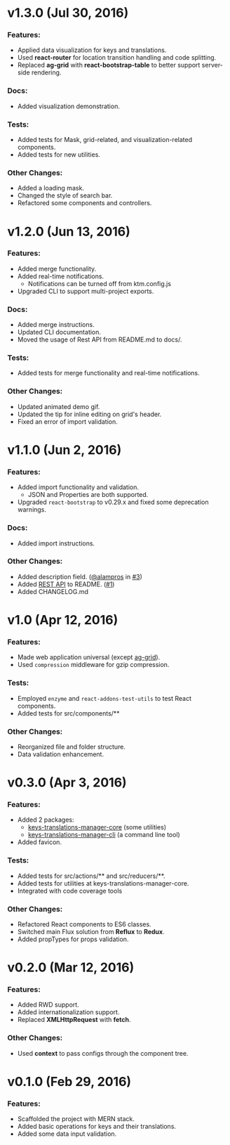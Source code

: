 # **v1.3.0** (Jul 30, 2016)

### Features:
* Applied data visualization for keys and translations.
* Used **react-router** for location transition handling and code splitting.
* Replaced **ag-grid** with **react-bootstrap-table** to better support server-side rendering.

### Docs:
* Added visualization demonstration.

### Tests:
* Added tests for Mask, grid-related, and visualization-related components.
* Added tests for new utilities.

### Other Changes:
* Added a loading mask.
* Changed the style of search bar.
* Refactored some components and controllers.


# **v1.2.0** (Jun 13, 2016)

### Features:
- Added merge functionality.
- Added real-time notifications.
  - Notifications can be turned off from ktm.config.js
- Upgraded CLI to support multi-project exports.

### Docs:
* Added merge instructions.
* Updated CLI documentation.
* Moved the usage of Rest API from README.md to docs/.

### Tests:
* Added tests for merge functionality and real-time notifications.

### Other Changes:
* Updated animated demo gif.
* Updated the tip for inline editing on grid's header.
* Fixed an error of import validation.


# **v1.1.0** (Jun 2, 2016)

### Features:
* Added import functionality and validation.
  - JSON and Properties are both supported.
* Upgraded `react-bootstrap` to v0.29.x and fixed some deprecation warnings.

### Docs:
* Added import instructions.

### Other Changes:
* Added description field. ([@alampros](https://github.com/alampros) in [#3](https://github.com/chejen/keys-translations-manager/pull/3))
* Added [REST API](https://github.com/chejen/keys-translations-manager/blob/master/docs/rest-api.md) to README. ([#1](https://github.com/chejen/keys-translations-manager/issues/1))
* Added CHANGELOG.md


# **v1.0** (Apr 12, 2016)

### Features:
* Made web application universal (except [ag-grid](https://github.com/ceolter/ag-grid/issues/699)).
* Used `compression` middleware for gzip compression.

### Tests:
* Employed `enzyme` and `react-addons-test-utils` to test React components.
* Added tests for src/components/**

### Other Changes:
* Reorganized file and folder structure.
* Data validation enhancement.


# **v0.3.0** (Apr 3, 2016)

### Features:
- Added 2 packages:
  - [keys-translations-manager-core](https://github.com/chejen/keys-translations-manager/tree/master/packages/keys-translations-manager-core) (some utilities)
  - [keys-translations-manager-cli](https://github.com/chejen/keys-translations-manager/tree/master/packages/keys-translations-manager-cli) (a command line tool)
- Added favicon.

### Tests:
* Added tests for src/actions/** and src/reducers/**.
* Added tests for utilities at keys-translations-manager-core.
* Integrated with code coverage tools

### Other Changes:
* Refactored React components to ES6 classes.
* Switched main Flux solution from **Reflux** to **Redux**.
* Added propTypes for props validation.


# **v0.2.0** (Mar 12, 2016)

### Features:
* Added RWD support.
* Added internationalization support.
* Replaced **XMLHttpRequest** with **fetch**.

### Other Changes:
* Used **context** to pass configs through the component tree.


# **v0.1.0** (Feb 29, 2016)

### Features:
* Scaffolded the project with MERN stack.
* Added basic operations for keys and their translations.
* Added some data input validation.
